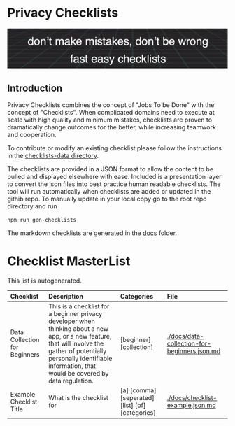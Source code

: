 # Privacy Checklists

![don’t make mistakes, don’t be wrongfast easy checklists](images/beright.png)

## Introduction

Privacy Checklists combines the concept of "Jobs To be Done" with the concept of "Checklists". When complicated domains need to execute at scale with high quality and minimum mistakes, checklists are proven to dramatically change outcomes for the better, while increasing teamwork and cooperation.

To contribute or modify an existing checklist please follow the instructions in the [checklists-data directory](/checklists-data/README.md).

The checklists are provided in a JSON format to allow the content to be pulled and displayed elsewhere with ease. Included is a presentation layer to convert the json files into best practice human readable checklists. The tool will run automatically when checklists are added or updated in the githib repo. To manually update in your local copy go to the root repo directory and run

```/bin/sh
npm run gen-checklists
```

The markdown checklists are generated in the [docs](./docs) folder.

# Checklist MasterList

This list is autogenerated.

| Checklist | Description | Categories | File |
| :--- | :--------- | :--------| :--------|
| Data Collection for Beginners | This is a checklist for a beginner privacy developer when thinking about a new app, or a new feature, that will involve the gather of potentially personally identifiable information, that would be covered by data regulation. | [beginner] [collection]  | [.&#x2F;docs&#x2F;data-collection-for-beginners.json.md](./.&#x2F;docs&#x2F;data-collection-for-beginners.json.md) |
| Example Checklist Title | What is the checklist for | [a] [comma] [seperated] [list] [of] [categories]  | [.&#x2F;docs&#x2F;checklist-example.json.md](./.&#x2F;docs&#x2F;checklist-example.json.md) |


